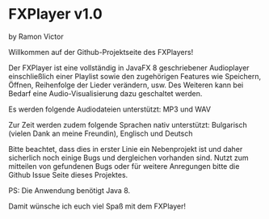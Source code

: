 # FXPlayer v1.0
by Ramon Victor

Willkommen auf der Github-Projektseite des FXPlayers!

Der FXPlayer ist eine vollständig in JavaFX 8 geschriebener Audioplayer einschließlich einer Playlist sowie den zugehörigen Features wie Speichern, Öffnen, Reihenfolge der Lieder verändern, usw.
Des Weiteren kann bei Bedarf eine Audio-Visualisierung dazu geschaltet werden.

Es werden folgende Audiodateien unterstützt: MP3 und WAV

Zur Zeit werden zudem folgende Sprachen nativ unterstützt: Bulgarisch (vielen Dank an meine Freundin), Englisch und Deutsch

Bitte beachtet, dass dies in erster Linie ein Nebenprojekt ist und daher sicherlich noch einige Bugs und dergleichen vorhanden sind.
Nutzt zum mitteilen von gefundenen Bugs oder für weitere Anregungen bitte die Github Issue Seite dieses Projektes.

PS: Die Anwendung benötigt Java 8.

Damit wünsche ich euch viel Spaß mit dem FXPlayer!